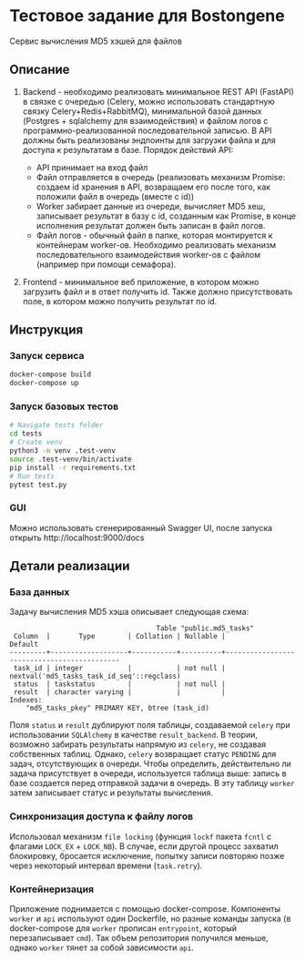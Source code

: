 # Тестовое задание для Bostongene

Сервис вычисления MD5 хэшей для файлов


## Описание

1. Backend - необходимо реализовать минимальное REST API (FastAPI) в связке с очередью (Celery, можно использовать стандартную связку Celery+Redis+RabbitMQ), минимальной базой данных (Postgres + sqlalchemy для взаимодействия) и файлом логов с программно-реализованной последовательной записью. В API должны быть реализованы эндпоинты для загрузки файла и для доступа к результатам в базе.
Порядок действий API:
    *  API принимает на вход файл
    *  Файл отправляется в очередь (реализовать механизм Promise: создаем id хранения в API, возвращаем его после того, как положили файл в очередь (вместе с id))
    *  Worker забирает данные из очереди, вычисляет MD5 хеш, записывает результат в базу с id, созданным как Promise, в конце исполнения результат должен быть записан в файл логов.
    *  Файл логов - обычный файл в папке, которая монтируется к контейнерам worker-ов. Необходимо реализовать механизм последовательного взаимодействия worker-ов с файлом (например при помощи семафора).

2. Frontend - минимальное веб приложение, в котором можно загрузить файл и в ответ получить id. Также должно присутствовать поле, в котором можно получить результат по id.


## Инструкция

### Запуск сервиса
```sh
docker-compose build
docker-compose up
```

### Запуск базовых тестов
```sh
# Navigate tests folder
cd tests
# Create venv
python3 -m venv .test-venv
source .test-venv/bin/activate
pip install -r requirements.txt
# Run tests
pytest test.py
```

### GUI
Можно использовать сгенерированный Swagger UI, после запуска открыть http://localhost:9000/docs 


## Детали реализации

### База данных
Задачу вычисления MD5 хэша описывает следующая схема:
```
                                    Table "public.md5_tasks"
 Column  |       Type        | Collation | Nullable |                  Default
---------+-------------------+-----------+----------+--------------------------------------------
 task_id | integer           |           | not null | nextval('md5_tasks_task_id_seq'::regclass)
 status  | taskstatus        |           | not null |
 result  | character varying |           |          |
Indexes:
    "md5_tasks_pkey" PRIMARY KEY, btree (task_id)
```
Поля `status` и `result` дублируют поля таблицы, создаваемой `celery` при использовании `SQLAlchemy` в качестве `result_backend`. 
В теории, возможно забирать результаты напрямую из `celery`, не создавая собственных таблиц. 
Однако, `celery` возвращает статус `PENDING` для задач, отсутствующих в очереди. Чтобы определить, действительно ли задача 
присутствует в очереди, используется таблица выше: запись в базе создается перед отправкой задачи в очередь. 
В эту таблицу `worker` затем записывает статус и результаты вычисления. 

### Синхронизация доступа к файлу логов
Использовал механизм `file locking` (функция `lockf` пакета `fcntl` с флагами `LOCK_EX` + `LOCK_NB`). В случае, если другой процесс захватил блокировку, бросается исключение, попытку записи повторяю позже через некоторый интервал времени (`task.retry`).

### Контейнеризация
Приложение поднимается с помощью docker-compose.
Компоненты `worker` и `api` используют один Dockerfile, но разные команды запуска (в docker-compose для `worker` прописан `entrypoint`, который перезаписывает `cmd`). Так объем репозитория получился меньше, однако `worker` тянет за собой зависимости `api`.
 
